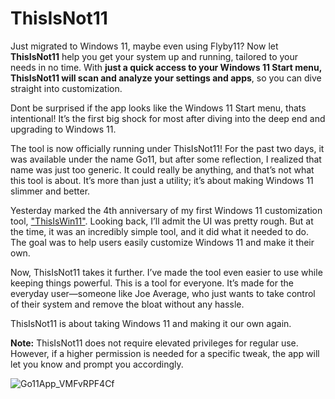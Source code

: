 # ThisIsNot11

Just migrated to Windows 11, maybe even using Flyby11? Now let **ThisIsNot11** help you get your system up and running, tailored to your needs in no time. With **just a quick access to your Windows 11 Start menu, **ThisIsNot11** will scan and analyze your settings and apps**, so you can dive straight into customization.

Dont be surprised if the app looks like the Windows 11 Start menu, thats intentional! It’s the first big shock for most after diving into the deep end and upgrading to Windows 11.

The tool is now officially running under ThisIsNot11! For the past two days, it was available under the name Go11, but after some reflection, I realized that name was just too generic. It could really be anything, and that’s not what this tool is about. It’s more than just a utility; it’s about making Windows 11 slimmer and better.

Yesterday marked the 4th anniversary of my first Windows 11 customization tool, ["ThisIsWin11"](https://github.com/builtbybel/ThisIsWin11). Looking back, I’ll admit the UI was pretty rough. But at the time, it was an incredibly simple tool, and it did what it needed to do. The goal was to help users easily customize Windows 11 and make it their own.

Now, ThisIsNot11 takes it further. I’ve made the tool even easier to use while keeping things powerful. This is a tool for everyone. It’s made for the everyday user—someone like Joe Average, who just wants to take control of their system and remove the bloat without any hassle.

ThisIsNot11 is about taking Windows 11 and making it our own again.

**Note:** ThisIsNot11 does not require elevated privileges for regular use. However, if a higher permission is needed for a specific tweak, the app will let you know and prompt you accordingly.

![Go11App_VMFvRPF4Cf](https://github.com/user-attachments/assets/337583e6-d089-4d8e-b0e8-58248b6826c0)
